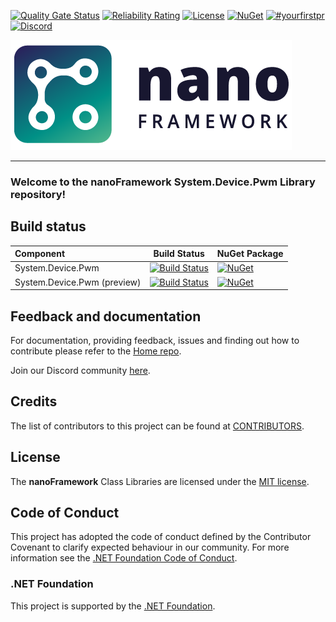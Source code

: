 [![Quality Gate Status](https://sonarcloud.io/api/project_badges/measure?project=nanoframework_System.Device.Pwm&metric=alert_status)](https://sonarcloud.io/dashboard?id=nanoframework_System.Device.Pwm) [![Reliability Rating](https://sonarcloud.io/api/project_badges/measure?project=nanoframework_System.Device.Pwm&metric=reliability_rating)](https://sonarcloud.io/dashboard?id=nanoframework_System.Device.Pwm) [![License](https://img.shields.io/badge/License-MIT-blue.svg)](LICENSE) [![NuGet](https://img.shields.io/nuget/dt/nanoFramework.System.Device.Pwm.svg?label=NuGet&style=flat&logo=nuget)](https://www.nuget.org/packages/nanoFramework.System.Device.Pwm/) [![#yourfirstpr](https://img.shields.io/badge/first--timers--only-friendly-blue.svg)](https://github.com/nanoframework/Home/blob/main/CONTRIBUTING.md) [![Discord](https://img.shields.io/discord/478725473862549535.svg?logo=discord&logoColor=white&label=Discord&color=7289DA)](https://discord.gg/gCyBu8T)

![nanoFramework logo](https://github.com/nanoframework/Home/blob/main/resources/logo/nanoFramework-repo-logo.png)

-----

### Welcome to the **nanoFramework** System.Device.Pwm Library repository!

## Build status

| Component | Build Status | NuGet Package |
|:-|---|---|
| System.Device.Pwm | [![Build Status](https://dev.azure.com/nanoframework/System.Device.Pwm/_apis/build/status/nanoframework.System.Device.Pwm?branchName=develop)](https://dev.azure.com/nanoframework/System.Device.Pwm/_build/latest?definitionId=77&branchName=main) | [![NuGet](https://img.shields.io/nuget/v/nanoFramework.System.Device.Pwm.svg?label=NuGet&style=flat&logo=nuget)](https://www.nuget.org/packages/nanoFramework.System.Device.Pwm/) |
| System.Device.Pwm (preview) | [![Build Status](https://dev.azure.com/nanoframework/System.Device.Pwm/_apis/build/status/nanoframework.System.Device.Pwm?branchName=develop)](https://dev.azure.com/nanoframework/System.Device.Pwm/_build/latest?definitionId=77&branchName=develop) | [![NuGet](https://img.shields.io/nuget/vpre/nanoFramework.System.Device.Pwm.svg?label=NuGet&style=flat&logo=nuget)](https://www.nuget.org/packages/nanoFramework.System.Device.Pwm/) |

## Feedback and documentation

For documentation, providing feedback, issues and finding out how to contribute please refer to the [Home repo](https://github.com/nanoframework/Home).

Join our Discord community [here](https://discord.gg/gCyBu8T).

## Credits

The list of contributors to this project can be found at [CONTRIBUTORS](https://github.com/nanoframework/Home/blob/main/CONTRIBUTORS.md).

## License

The **nanoFramework** Class Libraries are licensed under the [MIT license](LICENSE.md).

## Code of Conduct

This project has adopted the code of conduct defined by the Contributor Covenant to clarify expected behaviour in our community.
For more information see the [.NET Foundation Code of Conduct](https://dotnetfoundation.org/code-of-conduct).

### .NET Foundation

This project is supported by the [.NET Foundation](https://dotnetfoundation.org).
